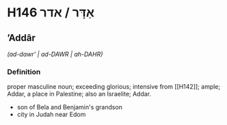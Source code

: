 # H146 אַדָּר / אדר

## ʼAddâr

_(ad-dawr' | ad-DAWR | ah-DAHR)_

### Definition

proper masculine noun; exceeding glorious; intensive from [[H142]]; ample; Addar, a place in Palestine; also an Israelite; Addar.

- son of Bela and Benjamin's grandson
- city in Judah near Edom
